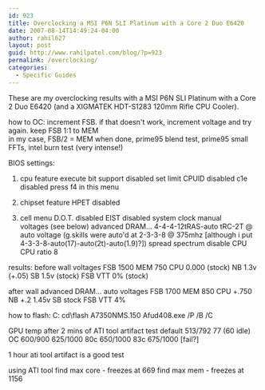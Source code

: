 ```yaml
---
id: 923
title: Overclocking a MSI P6N SLI Platinum with a Core 2 Duo E6420
date: 2007-08-14T14:49:24-04:00
author: rahil627
layout: post
guid: http://www.rahilpatel.com/blog/?p=923
permalink: /overclocking/
categories:
  - Specific Guides
---
```

These are my overclocking results with a MSI P6N SLI Platinum with a Core 2 Duo E6420 (and a XIGMATEK HDT-S1283 120mm Rifle CPU Cooler).

how to OC:
increment FSB. if that doesn't work, increment voltage and try again. keep FSB 1:1 to MEM	
in my case, FSB/2 = MEM
when done, prime95 blend test, prime95 small FFTs, intel burn test (very intense!)

BIOS settings:
1) cpu feature
execute bit support	disabled
set limit CPUID		disabled
c1e			disabled	press f4 in this menu

2) chipset feature
HPET			disabled

3) cell menu
D.O.T.			disabled
EIST			disabled
system clock		manual		
	voltages	(see below)
advanced DRAM...	4-4-4-12tRAS-auto tRC-2T @ auto voltage (g.skills were auto'd at 2-3-3-8 @ 375mhz [although i put 4-3-3-8-auto(17)-auto(2t)-auto(1.9)?])
spread spectrum 	disable CPU
CPU ratio				8

results:
before wall
voltages
	FSB	1500
	MEM	750
	CPU	0.000 (stock)
	NB	1.3v (+.05)
	SB	1.5v (stock)
	FSB VTT	0% (stock)

after wall
advanced DRAM...	auto
voltages
	FSB	1700
	MEM	850
	CPU	+.750
	NB	+.2	1.45v
	SB	stock
	FSB VTT	4%

how to flash:
C:
cd\flash
A7350NMS.150
Afud408.exe /P /B /C

GPU				temp after 2 mins of ATI tool artifact test
default		513/792		77 (60 idle)
OC	600/900
		625/1000	80c
		650/1000	83c
		675/1000	[fail?]

1 hour ati tool artifact is a good test

using ATI tool
	find max core - freezes at 669
	find max mem - freezes at 1156